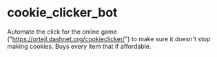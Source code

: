 # cookie_clicker_bot
Automate the click for the online game ("https://orteil.dashnet.org/cookieclicker/") to make sure it doesn't stop making cookies. Buys every item that if affordable.
